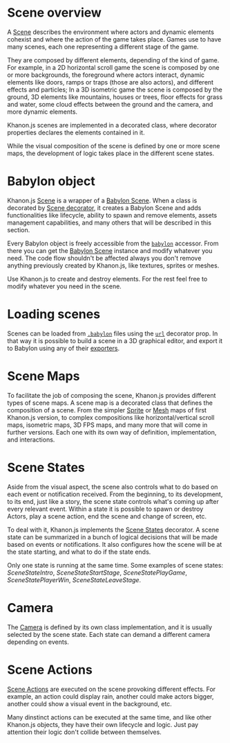 # Scene overview
A [Scene](https://khanonjs.com/api-docs/modules/decorators_scene.html) describes the environment where actors and dynamic elements cohexist and where the action of the game takes place. Games use to have many scenes, each one representing a different stage of the game.

They are composed by different elements, depending of the kind of game. For example, in a 2D horizontal scroll game the scene is composed by one or more backgrounds, the foreground where actors interact, dynamic elements like doors, ramps or traps (those are also actors), and different effects and particles; In a 3D isometric game the scene is composed by the ground, 3D elements like mountains, houses or trees, floor effects for grass and water, some cloud effects between the ground and the camera, and more dynamic elements.

Khanon.js scenes are implemented in a decorated class, where decorator properties declares the elements contained in it.

While the visual composition of the scene is defined by one or more scene maps, the development of logic takes place in the different scene states.

# Babylon object
Khanon.js [Scene](https://khanonjs.com/api-docs/modules/decorators_scene.html) is a wrapper of a [Babylon Scene](https://doc.babylonjs.com/typedoc/classes/BABYLON.Scene). When a class is decorated by [Scene decorator](https://khanonjs.com/api-docs/functions/decorators_scene.Scene.html), it creates a Babylon Scene and adds functionalities like lifecycle, ability to spawn and remove elements, assets management capabilities, and many others that will be described in this section.

Every Babylon object is freely accessible from the [`babylon`](https://khanonjs.com/api-docs/classes/decorators_scene.SceneInterface.html#babylon) accessor. From there you can get the [Babylon Scene](https://doc.babylonjs.com/typedoc/classes/BABYLON.Scene) instance and modify whatever you need. The code flow shouldn't be affected always you don't remove anything previously created by Khanon.js, like textures, sprites or meshes.

Use Khanon.js to create and destroy elements. For the rest feel free to modify whatever you need in the scene.

# Loading scenes
Scenes can be loaded from [`.babylon`](https://doc.babylonjs.com/setup/support/.babylonFileFormat) files using the [`url`](https://www.khanonjs.com/api-docs/interfaces/decorators_scene.SceneProps.html#url) decorator prop. In that way it is possible to build a scene in a 3D graphical editor, and export it to Babylon using any of their [exporters](https://doc.babylonjs.com/features/featuresDeepDive/Exporters/).

# Scene Maps
To facilitate the job of composing the scene, Khanon.js provides different types of scene maps. A scene map is a decorated class that defines the composition of a scene. From the simpler [Sprite](https://khanonjs.com/api-docs/modules/decorators_sprite_map.html) or [Mesh](https://khanonjs.com/api-docs/modules/decorators_mesh_map.html) maps of first Khanon.js version, to complex compositions like horizontal/vertical scroll maps, isometric maps, 3D FPS maps, and many more that will come in further versions. Each one with its own way of definition, implementation, and interactions.

# Scene States
Aside from the visual aspect, the scene also controls what to do based on each event or notification received. From the beginning, to its development, to its end, just like a story, the scene state controls what's coming up after every relevant event. Within a state it is possible to spawn or destroy Actors, play a scene action, end the scene and change of screen, etc.

To deal with it, Khanon.js implements the [Scene States](https://khanonjs.com/api-docs/modules/decorators_scene_scene_state.html) decorator. A scene state can be summarized in a bunch of logical decisions that will be made based on events or notifications. It also configures how the scene will be at the state starting, and what to do if the state ends.

Only one state is running at the same time. Some examples of scene states: *SceneStateIntro*, *SceneStateStartStage*, *SceneStatePlayGame*, *SceneStatePlayerWin*, *SceneStateLeaveStage*.

# Camera
The [Camera](https://khanonjs.com/api-docs/modules/decorators_camera.html) is defined by its own class implementation, and it is usually selected by the scene state. Each state can demand a different camera depending on events.

# Scene Actions
[Scene Actions](https://khanonjs.com/api-docs/modules/decorators_scene_scene_action.html) are executed on the scene provoking different effects. For example, an action could display rain, another could make actors bigger, another could show a visual event in the background, etc.

Many dinstinct actions can be executed at the same time, and like other Khanon.js objects, they have their own lifecycle and logic. Just pay attention their logic don't collide between themselves.

